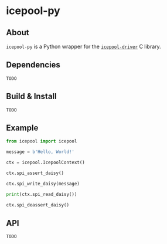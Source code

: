 # icepool-py

## About

`icepool-py` is a Python wrapper for the [`icepool-driver`](https://github.com/jkiv/icepool-driver) C library.

## Dependencies

`TODO`

## Build & Install

`TODO`

## Example

```python
from icepool import icepool

message = b'Hello, World!'

ctx = icepool.IcepoolContext()

ctx.spi_assert_daisy()

ctx.spi_write_daisy(message)

print(ctx.spi_read_daisy())

ctx.spi_deassert_daisy()
```



## API

`TODO`